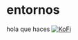 # entornos
hola que haces
[![KoFi][kofi-shield]][kofi-url]


<!--KO-FI-->
[kofi-shield]: https://img.shields.io/badge/Buy%20me%20a%20cofee-KoFi?style=for-the-badge&logo=KoFi&logoColor=C689C6&color=FFABE1
[kofi-url]: https://ko-fi.com/uwuntu

